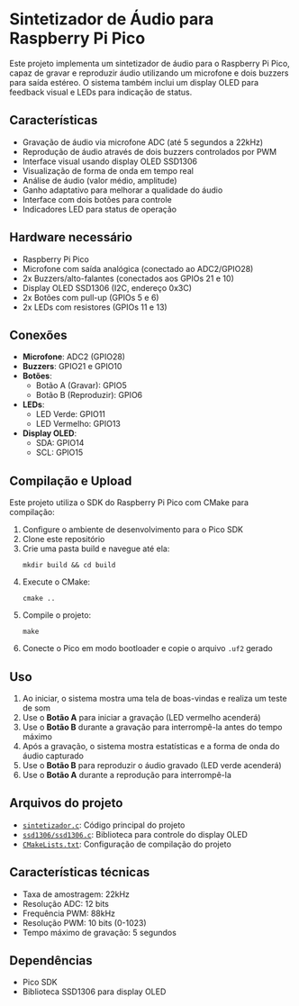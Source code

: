 # Sintetizador de Áudio para Raspberry Pi Pico

Este projeto implementa um sintetizador de áudio para o Raspberry Pi Pico, capaz de gravar e reproduzir áudio utilizando um microfone e dois buzzers para saída estéreo. O sistema também inclui um display OLED para feedback visual e LEDs para indicação de status.

## Características

- Gravação de áudio via microfone ADC (até 5 segundos a 22kHz)
- Reprodução de áudio através de dois buzzers controlados por PWM
- Interface visual usando display OLED SSD1306
- Visualização de forma de onda em tempo real
- Análise de áudio (valor médio, amplitude)
- Ganho adaptativo para melhorar a qualidade do áudio
- Interface com dois botões para controle
- Indicadores LED para status de operação

## Hardware necessário

- Raspberry Pi Pico
- Microfone com saída analógica (conectado ao ADC2/GPIO28)
- 2x Buzzers/alto-falantes (conectados aos GPIOs 21 e 10)
- Display OLED SSD1306 (I2C, endereço 0x3C)
- 2x Botões com pull-up (GPIOs 5 e 6)
- 2x LEDs com resistores (GPIOs 11 e 13)

## Conexões

- **Microfone**: ADC2 (GPIO28)
- **Buzzers**: GPIO21 e GPIO10
- **Botões**:
  - Botão A (Gravar): GPIO5
  - Botão B (Reproduzir): GPIO6
- **LEDs**:
  - LED Verde: GPIO11
  - LED Vermelho: GPIO13
- **Display OLED**:
  - SDA: GPIO14
  - SCL: GPIO15

## Compilação e Upload

Este projeto utiliza o SDK do Raspberry Pi Pico com CMake para compilação:

1. Configure o ambiente de desenvolvimento para o Pico SDK
2. Clone este repositório
3. Crie uma pasta build e navegue até ela:
   ```
   mkdir build && cd build
   ```
4. Execute o CMake:
   ```
   cmake ..
   ```
5. Compile o projeto:
   ```
   make
   ```
6. Conecte o Pico em modo bootloader e copie o arquivo `.uf2` gerado

## Uso

1. Ao iniciar, o sistema mostra uma tela de boas-vindas e realiza um teste de som
2. Use o **Botão A** para iniciar a gravação (LED vermelho acenderá)
3. Use o **Botão B** durante a gravação para interrompê-la antes do tempo máximo
4. Após a gravação, o sistema mostra estatísticas e a forma de onda do áudio capturado
5. Use o **Botão B** para reproduzir o áudio gravado (LED verde acenderá)
6. Use o **Botão A** durante a reprodução para interrompê-la

## Arquivos do projeto

- [`sintetizador.c`](sintetizador.c): Código principal do projeto
- [`ssd1306/ssd1306.c`](ssd1306/ssd1306.c): Biblioteca para controle do display OLED
- [`CMakeLists.txt`](CMakeLists.txt): Configuração de compilação do projeto

## Características técnicas

- Taxa de amostragem: 22kHz
- Resolução ADC: 12 bits
- Frequência PWM: 88kHz
- Resolução PWM: 10 bits (0-1023)
- Tempo máximo de gravação: 5 segundos

## Dependências

- Pico SDK
- Biblioteca SSD1306 para display OLED